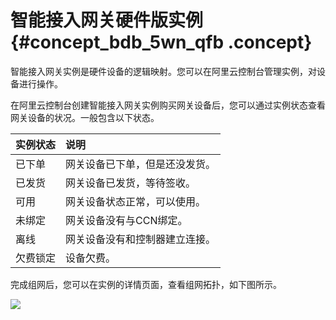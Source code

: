 # 智能接入网关硬件版实例 {#concept_bdb_5wn_qfb .concept}

智能接入网关实例是硬件设备的逻辑映射。您可以在阿里云控制台管理实例，对设备进行操作。

在阿里云控制台创建智能接入网关实例购买网关设备后，您可以通过实例状态查看网关设备的状况。一般包含以下状态。

|实例状态|说明|
|:---|:-|
|已下单|网关设备已下单，但是还没发货。|
|已发货|网关设备已发货，等待签收。|
|可用|网关设备状态正常，可以使用。|
|未绑定|网关设备没有与CCN绑定。|
|离线|网关设备没有和控制器建立连接。|
|欠费锁定|设备欠费。|

完成组网后，您可以在实例的详情页面，查看组网拓扑，如下图所示。

![](http://static-aliyun-doc.oss-cn-hangzhou.aliyuncs.com/assets/img/41310/155616042621328_zh-CN.png)

